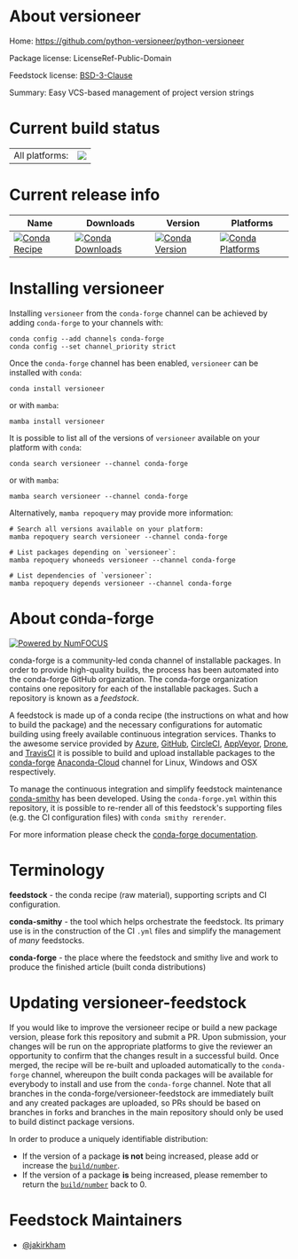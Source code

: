 About versioneer
================

Home: https://github.com/python-versioneer/python-versioneer

Package license: LicenseRef-Public-Domain

Feedstock license: [BSD-3-Clause](https://github.com/conda-forge/versioneer-feedstock/blob/main/LICENSE.txt)

Summary: Easy VCS-based management of project version strings

Current build status
====================


<table><tr><td>All platforms:</td>
    <td>
      <a href="https://dev.azure.com/conda-forge/feedstock-builds/_build/latest?definitionId=3637&branchName=main">
        <img src="https://dev.azure.com/conda-forge/feedstock-builds/_apis/build/status/versioneer-feedstock?branchName=main">
      </a>
    </td>
  </tr>
</table>

Current release info
====================

| Name | Downloads | Version | Platforms |
| --- | --- | --- | --- |
| [![Conda Recipe](https://img.shields.io/badge/recipe-versioneer-green.svg)](https://anaconda.org/conda-forge/versioneer) | [![Conda Downloads](https://img.shields.io/conda/dn/conda-forge/versioneer.svg)](https://anaconda.org/conda-forge/versioneer) | [![Conda Version](https://img.shields.io/conda/vn/conda-forge/versioneer.svg)](https://anaconda.org/conda-forge/versioneer) | [![Conda Platforms](https://img.shields.io/conda/pn/conda-forge/versioneer.svg)](https://anaconda.org/conda-forge/versioneer) |

Installing versioneer
=====================

Installing `versioneer` from the `conda-forge` channel can be achieved by adding `conda-forge` to your channels with:

```
conda config --add channels conda-forge
conda config --set channel_priority strict
```

Once the `conda-forge` channel has been enabled, `versioneer` can be installed with `conda`:

```
conda install versioneer
```

or with `mamba`:

```
mamba install versioneer
```

It is possible to list all of the versions of `versioneer` available on your platform with `conda`:

```
conda search versioneer --channel conda-forge
```

or with `mamba`:

```
mamba search versioneer --channel conda-forge
```

Alternatively, `mamba repoquery` may provide more information:

```
# Search all versions available on your platform:
mamba repoquery search versioneer --channel conda-forge

# List packages depending on `versioneer`:
mamba repoquery whoneeds versioneer --channel conda-forge

# List dependencies of `versioneer`:
mamba repoquery depends versioneer --channel conda-forge
```


About conda-forge
=================

[![Powered by
NumFOCUS](https://img.shields.io/badge/powered%20by-NumFOCUS-orange.svg?style=flat&colorA=E1523D&colorB=007D8A)](https://numfocus.org)

conda-forge is a community-led conda channel of installable packages.
In order to provide high-quality builds, the process has been automated into the
conda-forge GitHub organization. The conda-forge organization contains one repository
for each of the installable packages. Such a repository is known as a *feedstock*.

A feedstock is made up of a conda recipe (the instructions on what and how to build
the package) and the necessary configurations for automatic building using freely
available continuous integration services. Thanks to the awesome service provided by
[Azure](https://azure.microsoft.com/en-us/services/devops/), [GitHub](https://github.com/),
[CircleCI](https://circleci.com/), [AppVeyor](https://www.appveyor.com/),
[Drone](https://cloud.drone.io/welcome), and [TravisCI](https://travis-ci.com/)
it is possible to build and upload installable packages to the
[conda-forge](https://anaconda.org/conda-forge) [Anaconda-Cloud](https://anaconda.org/)
channel for Linux, Windows and OSX respectively.

To manage the continuous integration and simplify feedstock maintenance
[conda-smithy](https://github.com/conda-forge/conda-smithy) has been developed.
Using the ``conda-forge.yml`` within this repository, it is possible to re-render all of
this feedstock's supporting files (e.g. the CI configuration files) with ``conda smithy rerender``.

For more information please check the [conda-forge documentation](https://conda-forge.org/docs/).

Terminology
===========

**feedstock** - the conda recipe (raw material), supporting scripts and CI configuration.

**conda-smithy** - the tool which helps orchestrate the feedstock.
                   Its primary use is in the construction of the CI ``.yml`` files
                   and simplify the management of *many* feedstocks.

**conda-forge** - the place where the feedstock and smithy live and work to
                  produce the finished article (built conda distributions)


Updating versioneer-feedstock
=============================

If you would like to improve the versioneer recipe or build a new
package version, please fork this repository and submit a PR. Upon submission,
your changes will be run on the appropriate platforms to give the reviewer an
opportunity to confirm that the changes result in a successful build. Once
merged, the recipe will be re-built and uploaded automatically to the
`conda-forge` channel, whereupon the built conda packages will be available for
everybody to install and use from the `conda-forge` channel.
Note that all branches in the conda-forge/versioneer-feedstock are
immediately built and any created packages are uploaded, so PRs should be based
on branches in forks and branches in the main repository should only be used to
build distinct package versions.

In order to produce a uniquely identifiable distribution:
 * If the version of a package **is not** being increased, please add or increase
   the [``build/number``](https://docs.conda.io/projects/conda-build/en/latest/resources/define-metadata.html#build-number-and-string).
 * If the version of a package **is** being increased, please remember to return
   the [``build/number``](https://docs.conda.io/projects/conda-build/en/latest/resources/define-metadata.html#build-number-and-string)
   back to 0.

Feedstock Maintainers
=====================

* [@jakirkham](https://github.com/jakirkham/)

